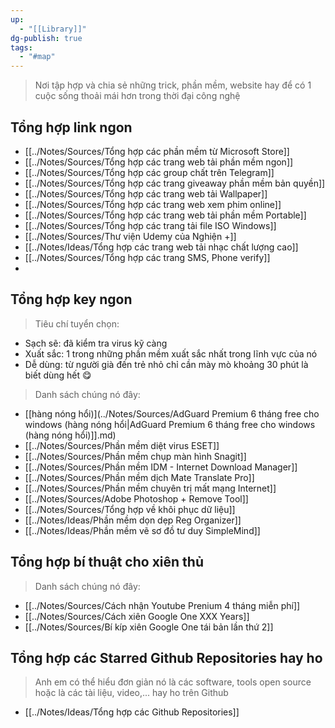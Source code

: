 ```yaml
---
up:
  - "[[Library]]"
dg-publish: true
tags:
  - "#map"
---
```

> Nơi tập hợp và chia sẻ những trick, phần mềm, website hay để có 1 cuộc sống thoải mái hơn trong thời đại công nghệ

## Tổng hợp link ngon

- [[../Notes/Sources/Tổng hợp các phần mềm từ Microsoft Store]]
- [[../Notes/Sources/Tổng hợp các trang web tải phần mềm ngon]]
- [[../Notes/Sources/Tổng hợp các group chất trên Telegram]]
- [[../Notes/Sources/Tổng hợp các trang giveaway phần mềm bản quyền]]
- [[../Notes/Sources/Tổng hợp các trang web tải Wallpaper]]
- [[../Notes/Sources/Tổng hợp các trang web xem phim online]]
- [[../Notes/Sources/Tổng hợp các trang web tải phần mềm Portable]]
- [[../Notes/Sources/Tổng hợp các trang tải file ISO Windows]]
- [[../Notes/Sources/Thư viện Udemy của Nghiện +]]
- [[../Notes/Ideas/Tổng hợp các trang web tải nhạc chất lượng cao]]
- [[../Notes/Sources/Tổng hợp các trang SMS, Phone verify]]
- 

## Tổng hợp key ngon

> Tiêu chí tuyển chọn:

- Sạch sẽ: đã kiểm tra virus kỹ càng
- Xuất sắc: 1 trong những phần mềm xuất sắc nhất trong lĩnh vực của nó 
- Dễ dùng: từ người già đến trẻ nhỏ chỉ cần mày mò khoảng 30 phút là biết dùng hết 😋

> Danh sách chúng nó đây: 

- [[hàng nóng hổi)](../Notes/Sources/AdGuard Premium 6 tháng free cho windows (hàng nóng hổi|AdGuard Premium 6 tháng free cho windows (hàng nóng hổi)]].md)
- [[../Notes/Sources/Phần mềm diệt virus ESET]]
- [[../Notes/Sources/Phần mềm chụp màn hình Snagit]]
- [[../Notes/Sources/Phần mềm IDM - Internet Download Manager]]
- [[../Notes/Sources/Phần mềm dịch Mate Translate Pro]]
- [[../Notes/Sources/Phần mềm chuyên trị mất mạng Internet]]
- [[../Notes/Sources/Adobe Photoshop + Remove Tool]]
- [[../Notes/Sources/Tổng hợp về khôi phục dữ liệu]]
- [[../Notes/Ideas/Phần mềm dọn dẹp Reg Organizer]]
- [[../Notes/Ideas/Phần mềm vẽ sơ đồ tư duy SimpleMind]]

## Tổng hợp bí thuật cho xiên thủ

> Danh sách chúng nó đây:

- [[../Notes/Sources/Cách nhận Youtube Prenium 4 tháng miễn phí]]
- [[../Notes/Sources/Cách xiên Google One XXX Years]]
- [[../Notes/Sources/Bí kíp xiên Google One tái bản lần thứ 2]]

## Tổng hợp các Starred Github Repositories hay ho

> Anh em có thể hiểu đơn giản nó là các software, tools open source hoặc là các tài liệu, video,... hay ho trên Github

- [[../Notes/Ideas/Tổng hợp các Github Repositories]]